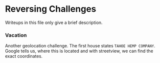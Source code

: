 # Reversing Challenges

Writeups in this file only give a brief description. 
### Vacation
Another geolocation challenge. The first house states `TAHOE HEMP COMPANY`. Google tells us, where this is located and with streetview, we can find the exact coordinates.


